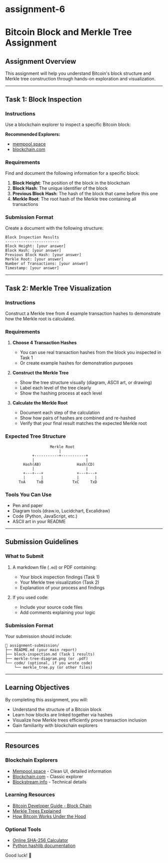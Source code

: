 # assignment-6

# Bitcoin Block and Merkle Tree Assignment

## Assignment Overview

This assignment will help you understand Bitcoin's block structure and Merkle tree construction through hands-on exploration and visualization.

---

## Task 1: Block Inspection

### Instructions

Use a blockchain explorer to inspect a specific Bitcoin block:

**Recommended Explorers:**
- [mempool.space](https://mempool.space)
- [blockchain.com](https://www.blockchain.com/explorer)

### Requirements

Find and document the following information for a specific block:

1. **Block Height**: The position of the block in the blockchain
2. **Block Hash**: The unique identifier of the block
3. **Previous Block Hash**: The hash of the block that came before this one
4. **Merkle Root**: The root hash of the Merkle tree containing all transactions

### Submission Format

Create a document with the following structure:

```
Block Inspection Results
------------------------
Block Height: [your answer]
Block Hash: [your answer]
Previous Block Hash: [your answer]
Merkle Root: [your answer]
Number of Transactions: [your answer]
Timestamp: [your answer]
```

---

## Task 2: Merkle Tree Visualization

### Instructions

Construct a Merkle tree from 4 example transaction hashes to demonstrate how the Merkle root is calculated.

### Requirements

1. **Choose 4 Transaction Hashes**
   - You can use real transaction hashes from the block you inspected in Task 1
   - Or create example hashes for demonstration purposes

2. **Construct the Merkle Tree**
   - Show the tree structure visually (diagram, ASCII art, or drawing)
   - Label each level of the tree clearly
   - Show the hashing process at each level

3. **Calculate the Merkle Root**
   - Document each step of the calculation
   - Show how pairs of hashes are combined and re-hashed
   - Verify that your final result matches the expected Merkle root

### Expected Tree Structure

```
                    Merkle Root
                        |
            +-----------+-----------+
            |                       |
        Hash(AB)                Hash(CD)
            |                       |
        +---+---+               +---+---+
        |       |               |       |
      TxA     TxB             TxC     TxD
```

### Tools You Can Use

- Pen and paper
- Diagram tools (draw.io, Lucidchart, Excalidraw)
- Code (Python, JavaScript, etc.)
- ASCII art in your README

---

## Submission Guidelines

### What to Submit

1. A markdown file (`.md`) or PDF containing:
   - Your block inspection findings (Task 1)
   - Your Merkle tree visualization (Task 2)
   - Explanation of your process and findings

2. If you used code:
   - Include your source code files
   - Add comments explaining your logic

### Submission Format

Your submission should include:

```
📁 assignment-submission/
├── README.md (your main report)
├── block-inspection.md (Task 1 results)
├── merkle-tree-diagram.png (or .pdf)
└── code/ (optional, if you wrote code)
    └── merkle_tree.py (or other files)
```

---

## Learning Objectives

By completing this assignment, you will:

- Understand the structure of a Bitcoin block
- Learn how blocks are linked together via hashes
- Visualize how Merkle trees efficiently prove transaction inclusion
- Gain familiarity with blockchain explorers

---

## Resources

### Blockchain Explorers
- [Mempool.space](https://mempool.space) - Clean UI, detailed information
- [Blockchain.com](https://blockchain.com) - Classic explorer
- [Blockstream.info](https://blockstream.info) - Technical details

### Learning Resources
- [Bitcoin Developer Guide - Block Chain](https://developer.bitcoin.org/devguide/block_chain.html)
- [Merkle Trees Explained](https://www.investopedia.com/terms/m/merkle-tree.asp)
- [How Bitcoin Works Under the Hood](https://www.youtube.com/watch?v=Lx9zgZCMqXE)

### Optional Tools
- [Online SHA-256 Calculator](https://emn178.github.io/online-tools/sha256.html)
- [Python hashlib documentation](https://docs.python.org/3/library/hashlib.html)


Good luck! 🚀
